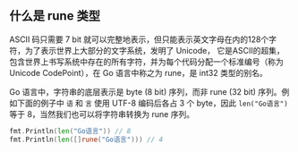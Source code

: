 ## 什么是 rune 类型
ASCII 码只需要 7 bit 就可以完整地表示，但只能表示英文字母在内的128个字符，为了表示世界上大部分的文字系统，发明了 Unicode， 它是ASCII的超集，包含世界上书写系统中存在的所有字符，并为每个代码分配一个标准编号（称为Unicode CodePoint），在 Go 语言中称之为 rune，是 int32 类型的别名。

Go 语言中，字符串的底层表示是 byte (8 bit) 序列，而非 rune (32 bit) 序列。例如下面的例子中 `语` 和 `言` 使用 UTF-8 编码后各占 3 个 byte，因此 `len("Go语言")` 等于 8，当然我们也可以将字符串转换为 rune 序列。

```go
fmt.Println(len("Go语言")) // 8
fmt.Println(len([]rune("Go语言"))) // 4
```